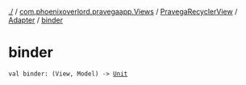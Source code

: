 [./](../../../index.md) / [com.phoenixoverlord.pravegaapp.Views](../../index.md) / [PravegaRecyclerView](../index.md) / [Adapter](index.md) / [binder](./binder.md)

# binder

`val binder: (View, Model) -> `[`Unit`](https://kotlinlang.org/api/latest/jvm/stdlib/kotlin/-unit/index.html)